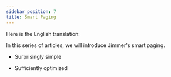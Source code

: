 ```yaml
---
sidebar_position: 7
title: Smart Paging
---
```


Here is the English translation:

In this series of articles, we will introduce Jimmer's smart paging.

-   Surprisingly simple

-   Sufficiently optimized
